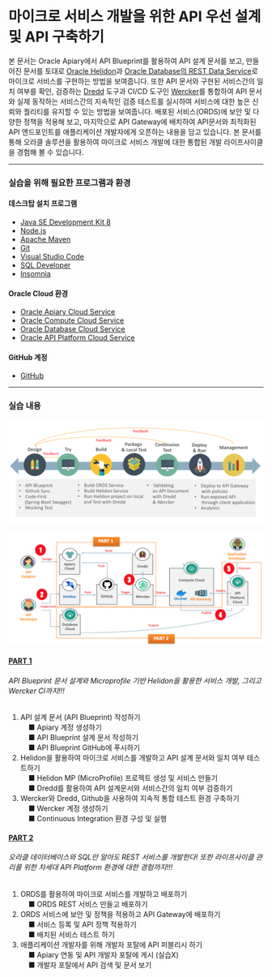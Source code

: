 # 마이크로 서비스 개발을 위한 API 우선 설계 및 API 구축하기

본 문서는 Oracle Apiary에서 API Blueprint를 활용하여 API 설계 문서를 보고, 만들어진 문서를 토대로 [Oracle Helidon](http://helidon.io)과 [Oracle Database의 REST Data Service](https://www.oracle.com/database/technologies/appdev/rest.html)로 마이크로 서비스를 구현하는 방법을 보여줍니다. 
또한 API 문서와 구현된 서비스간의 일치 여부를 확인, 검증하는 [Dredd](https://github.com/apiaryio/dredd) 도구과 CI/CD 도구인 [Wercker](https://app.wercker.com/)를 통합하여 API 문서와 실제 동작하는 서비스간의 지속적인 검증 테스트를 실시하여 서비스에 대한 높은 신뢰와 퀄리티를 유지할 수 있는 방법을 보여줍니다.
배포된 서비스(ORDS)에 보안 및 다양한 정책을 적용해 보고, 마지막으로 API Gateway에 배치하여 API문서와 최적화된 API 앤드포인트를 애플리케이션 개발자에게 오픈하는 내용을 담고 있습니다.
본 문서를 통해 오라클 솔루션을 활용하여 마이크로 서비스 개발에 대한 통합된 개발 라이프사이클을 경험해 볼 수 있습니다.

***

### 실습을 위해 필요한 프로그램과 환경
#### 데스크탑 설치 프로그램
* [Java SE Development Kit 8](https://www.oracle.com/technetwork/java/javase/downloads/jdk8-downloads-2133151.html)
* [Node.js](https://nodejs.org/ko/download)
* [Apache Maven](https://maven.apache.org/download.cgi)
* [Git](https://git-scm.com/download/win)
* [Visual Studio Code](https://code.visualstudio.com/download)
* [SQL Developer](https://www.oracle.com/technetwork/developer-tools/sql-developer/downloads/index.html)
* [Insomnia](https://insomnia.rest/download)

#### Oracle Cloud 환경
* [Oracle Apiary Cloud Service](https://apiary.io)
* [Oracle Compute Cloud Service](https://cloud.oracle.com/ko_KR/compute)
* [Oracle Database Cloud Service](https://cloud.oracle.com/ko_KR/database)
* [Oracle API Platform Cloud Service](https://cloud.oracle.com/ko_KR/api-platform)

#### GitHub 계정
* [GitHub](https://github.com)

***

### 실습 내용
![Scenario1](images/api_first_design_scenario_0.png)

![Scenario2](images/api_first_design_scenario.png)
#### [PART 1](HOL-PART1.md)
###### API Blueprint 문서 설계와 Microprofile 기반 Helidon을 활용한 서비스 개발, 그리고 Wercker CI까지!!!
1. API 설계 문서 (API Blueprint) 작성하기  
&nbsp;&nbsp;&nbsp;&nbsp;■ Apiary 계정 생성하기  
&nbsp;&nbsp;&nbsp;&nbsp;■ API Blueprint 설계 문서 작성하기  
&nbsp;&nbsp;&nbsp;&nbsp;■ API Blueprint GitHub에 푸시하기  
2. Helidon을 활용하여 마이크로 서비스를 개발하고 API 설계 문서와 일치 여부 테스트하기  
&nbsp;&nbsp;&nbsp;&nbsp;■ Helidon MP (MicroProfile) 프로젝트 생성 및 서비스 만들기  
&nbsp;&nbsp;&nbsp;&nbsp;■ Dredd를 활용하여 API 설계문서와 서비스간의 일치 여부 검증하기  
3. Wercker와 Dredd, Github을 사용하여 지속적 통합 테스트 환경 구축하기  
&nbsp;&nbsp;&nbsp;&nbsp;■ Wercker 계정 생성하기  
&nbsp;&nbsp;&nbsp;&nbsp;■ Continuous Integration 환경 구성 및 실행  

#### [PART 2](HOL-PART2.md)
###### 오라클 데이터베이스와 SQL만 알아도 REST 서비스를 개발한다! 또한 라이프사이클 관리를 위한 차세대 API Platform 환경에 대한 경험까지!!!
1. ORDS를 활용하여 마이크로 서비스를 개발하고 배포하기  
&nbsp;&nbsp;&nbsp;&nbsp;■ ORDS REST 서비스 만들고 배포하기  
2. ORDS 서비스에 보안 및 정책을 적용하고 API Gateway에 배포하기  
&nbsp;&nbsp;&nbsp;&nbsp;■ 서비스 등록 및 API 정책 적용하기  
&nbsp;&nbsp;&nbsp;&nbsp;■ 배치된 서비스 테스트 하기  
3. 애플리케이션 개발자를 위해 개발자 포탈에 API 퍼블리시 하기  
&nbsp;&nbsp;&nbsp;&nbsp;■ Apiary 연동 및 API 개발자 포탈에 게시 (실습X)  
&nbsp;&nbsp;&nbsp;&nbsp;■ 개발자 포탈에서 API 검색 및 문서 보기  
